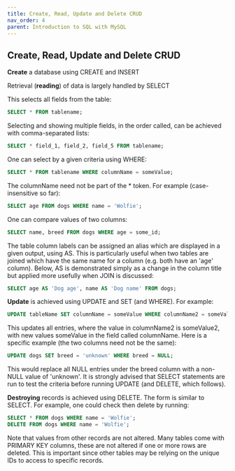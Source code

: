 ```yaml
---
title: Create, Read, Update and Delete CRUD
nav_order: 4
parent: Introduction to SQL with MySQL
---
```


## Create, Read, Update and Delete CRUD

__Create__ a database using CREATE and INSERT

Retrieval (__reading__) of data is largely handled by SELECT

This selects all fields from the table:

```sql
SELECT * FROM tablename;
```

Selecting and showing multiple fields, in the order called, can be achieved with comma-separated lists:

```sql
SELECT * field_1, field_2, field_5 FROM tablename;
```

One can select by a given criteria using WHERE:

```sql
SELECT * FROM tablename WHERE columnName = someValue;
```

The columnName need not be part of the * token. For example (case-insensitive so far):

```sql
SELECT age FROM dogs WHERE name = 'Wolfie';
```

One can compare values of two columns:

```sql
SELECT name, breed FROM dogs WHERE age = some_id;
```

The table column labels can be assigned an alias which are displayed in a given output, using AS. This is particularly useful when two tables are joined which have the same name for a column (e.g. both have an 'age' column). Below, AS is demonstrated simply as a change in the column title but applied more usefully when JOIN is discussed:

```sql
SELECT age AS 'Dog age', name AS 'Dog name' FROM dogs;
```

__Update__ is achieved using UPDATE and SET (and WHERE). For example:

```sql
UPDATE tableName SET columnName = someValue WHERE columnName2 = someValue2;
```

This updates all entries, where the value in columnName2 is someValue2, with new values someValue in the field called columnName. Here is a specific example (the two columns need not be the same):

```sql
UPDATE dogs SET breed = 'unknown' WHERE breed = NULL;
```

This would replace all NULL entries under the breed column with a non-NULL value of 'unknown'. It is strongly advised that SELECT statements are run to test the criteria before running UPDATE (and DELETE, which follows).

__Destroying__ records is achieved using DELETE. The form is similar to SELECT. For example, one could check then delete by running:

```sql
SELECT * FROM dogs WHERE name = 'Wolfie';
DELETE FROM dogs WHERE name = 'Wolfie';
```

Note that values from other records are not altered. Many tables come with PRIMARY KEY columns, these are not altered if one or more rows are deleted. This is important since other tables may be relying on the unique IDs to access to specific records.